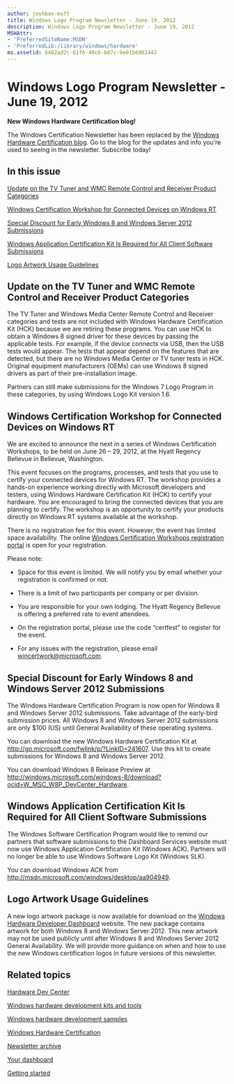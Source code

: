 ```yaml
---
author: joshbax-msft
title: Windows Logo Program Newsletter - June 19, 2012
description: Windows Logo Program Newsletter - June 19, 2012
MSHAttr:
- 'PreferredSiteName:MSDN'
- 'PreferredLib:/library/windows/hardware'
ms.assetid: 6462ad2c-61f6-40c6-b07c-9e0156902442
---
```


# Windows Logo Program Newsletter - June 19, 2012


**New Windows Hardware Certification blog!**

The Windows Certification Newsletter has been replaced by the [Windows Hardware Certification blog](http://blogs.msdn.com/b/windows_hardware_certification/). Go to the blog for the updates and info you’re used to seeing in the newsletter. Subscribe today!

## In this issue


[Update on the TV Tuner and WMC Remote Control and Receiver Product Categories](#tvtuner)

[Windows Certification Workshop for Connected Devices on Windows RT](#workshoprt)

[Special Discount for Early Windows 8 and Windows Server 2012 Submissions](#discount)

[Windows Application Certification Kit Is Required for All Client Software Submissions](#appcertkit)

[Logo Artwork Usage Guidelines](#logoart)

## <a href="" id="tvtuner"></a>Update on the TV Tuner and WMC Remote Control and Receiver Product Categories


The TV Tuner and Windows Media Center Remote Control and Receiver categories and tests are not included with Windows Hardware Certification Kit (HCK) because we are retiring these programs. You can use HCK to obtain a Windows 8 signed driver for these devices by passing the applicable tests. For example, if the device connects via USB, then the USB tests would appear. The tests that appear depend on the features that are detected, but there are no Windows Media Center or TV tuner tests in HCK. Original equipment manufacturers (OEMs) can use Windows 8 signed drivers as part of their pre-installation image.

Partners can still make submissions for the Windows 7 Logo Program in these categories, by using Windows Logo Kit version 1.6.

## <a href="" id="workshoprt"></a>Windows Certification Workshop for Connected Devices on Windows RT


We are excited to announce the next in a series of Windows Certification Workshops, to be held on June 26 – 29, 2012, at the Hyatt Regency Bellevue in Bellevue, Washington.

This event focuses on the programs, processes, and tests that you use to certify your connected devices for Windows RT. The workshop provides a hands-on experience working directly with Microsoft developers and testers, using Windows Hardware Certification Kit (HCK) to certify your hardware. You are encouraged to bring the connected devices that you are planning to certify. The workshop is an opportunity to certify your products directly on Windows RT systems available at the workshop.

There is no registration fee for this event. However, the event has limited space availability. The online [Windows Certification Workshops registration portal](http://www.windowscertificationworkshop.com/) is open for your registration.

Please note:

-   Space for this event is limited. We will notify you by email whether your registration is confirmed or not.

-   There is a limit of two participants per company or per division.

-   You are responsible for your own lodging. The Hyatt Regency Bellevue is offering a preferred rate to event attendees.

-   On the registration portal, please use the code “certfest” to register for the event.

-   For any issues with the registration, please email wincertwork@microsoft.com.

## <a href="" id="discount"></a>Special Discount for Early Windows 8 and Windows Server 2012 Submissions


The Windows Hardware Certification Program is now open for Windows 8 and Windows Server 2012 submissions. Take advantage of the early-bird submission prices. All Windows 8 and Windows Server 2012 submissions are only $100 (US) until General Availability of these operating systems.

You can download the new Windows Hardware Certification Kit at <http://go.microsoft.com/fwlink/p/?LinkID=241607>. Use this kit to create submissions for Windows 8 and Windows Server 2012.

You can download Windows 8 Release Preview at <http://windows.microsoft.com/windows-8/download?ocid=W_MSC_W8P_DevCenter_Hardware>.

## <a href="" id="appcertkit"></a>Windows Application Certification Kit Is Required for All Client Software Submissions


The Windows Software Certification Program would like to remind our partners that software submissions to the Dashboard Services website must now use Windows Application Certification Kit (Windows ACK). Partners will no longer be able to use Windows Software Logo Kit (Windows SLK).

You can download Windows ACK from <http://msdn.microsoft.com/windows/desktop/aa904949>. 

## <a href="" id="logoart"></a>Logo Artwork Usage Guidelines


A new logo artwork package is now available for download on the [Windows Hardware Developer Dashboard](https://login.live.com/login.srf?wa=wsignin1.0&rpsnv=12&ct=1389888808&rver=6.1.6206.0&wp=MBI_SSL&wreply=https:%2F%2Fsysdev.microsoft.com%2FWLID%2FSignIn.ashx%3FReturnURL%3D%252fen-US%252fhardware%252fmember%252f&lc=1033&id=281915&mkt=en-US&cbcxt=hardware) website. The new package contains artwork for both Windows 8 and Windows Server 2012. This new artwork may not be used publicly until after Windows 8 and Windows Server 2012 General Availability. We will provide more guidance on when and how to use the new Windows certification logos in future versions of this newsletter.

## Related topics


[Hardware Dev Center](http://msdn.microsoft.com/en-US/windows/hardware/)

[Windows hardware development kits and tools](http://msdn.microsoft.com/windows/hardware/bg127147)

[Windows hardware development samples](http://code.msdn.microsoft.com/windowshardware/)

[Windows Hardware Certification](http://msdn.microsoft.com/en-US/windows/hardware/gg463010)

[Newsletter archive](windows-certification-newsletter-archive.md)

[Your dashboard](https://sysdev.microsoft.com/hardware/member/)

[Getting started](http://msdn.microsoft.com/library/windows/hardware/gg507680/)

 

 







